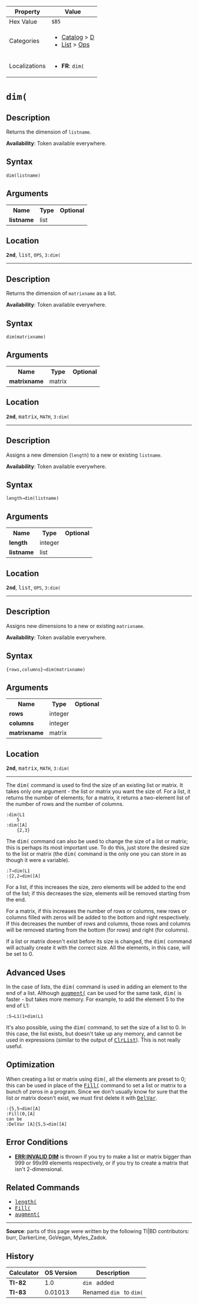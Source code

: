 | Property      | Value |
|---------------|-------|
| Hex Value     | `$B5`|
| Categories    | <ul><li>[Catalog](<../categories/Catalog.md>) > [D](<../categories/Catalog.md#D>)</li><li>[List](<../categories/List.md>) > [Ops](<../categories/List.md#Ops>)</li></ul> |
| Localizations | <ul><li><b>FR</b>: `dim(`</li></ul> |

# `dim(`

## Description
Returns the dimension of `listname`.


<b>Availability</b>: Token available everywhere.

## Syntax
`dim(listname)`

## Arguments
<table>
<tr><th>Name</th><th>Type</th><th>Optional</th></tr>

<tr><td><b>listname</b></td><td>list</td><td></td></tr>

</table>

## Location
<tt><kbd><b>2nd</b></kbd></tt>, <kbd>list</kbd>, `OPS`, `3:dim(`
<hr>

## Description
Returns the dimension of `matrixname` as a list.


<b>Availability</b>: Token available everywhere.

## Syntax
`dim(matrixname)`

## Arguments
<table>
<tr><th>Name</th><th>Type</th><th>Optional</th></tr>

<tr><td><b>matrixname</b></td><td>matrix</td><td></td></tr>

</table>

## Location
<tt><kbd><b>2nd</b></kbd></tt>, <kbd>matrix</kbd>, `MATH`, `3:dim(`
<hr>

## Description
Assigns a new dimension (`length`) to a new or existing `listname`.


<b>Availability</b>: Token available everywhere.

## Syntax
`length→dim(listname)`

## Arguments
<table>
<tr><th>Name</th><th>Type</th><th>Optional</th></tr>

<tr><td><b>length</b></td><td>integer</td><td></td></tr>

<tr><td><b>listname</b></td><td>list</td><td></td></tr>

</table>

## Location
<tt><kbd><b>2nd</b></kbd></tt>, <kbd>list</kbd>, `OPS`, `3:dim(`
<hr>

## Description
Assigns new dimensions to a new or existing `matrixname`.


<b>Availability</b>: Token available everywhere.

## Syntax
`{rows,columns}→dim(matrixname)`

## Arguments
<table>
<tr><th>Name</th><th>Type</th><th>Optional</th></tr>

<tr><td><b>rows</b></td><td>integer</td><td></td></tr>

<tr><td><b>columns</b></td><td>integer</td><td></td></tr>

<tr><td><b>matrixname</b></td><td>matrix</td><td></td></tr>

</table>

## Location
<tt><kbd><b>2nd</b></kbd></tt>, <kbd>matrix</kbd>, `MATH`, `3:dim(`
<hr>

The <tt>dim(</tt> command is used to find the size of an existing list or matrix. It takes only one argument - the list or matrix you want the size of. For a list, it returns the number of elements; for a matrix, it returns a two-element list of the number of rows and the number of columns.

```ti-basic
:dim(L1
    5
:dim([A]
    {2,3}
```

The <tt>dim(</tt> command can also be used to change the size of a list or matrix; this is perhaps its most important use. To do this, just store the desired size to the list or matrix (the <tt>dim(</tt> command is the only one you can store in as though it were a variable).

```ti-basic
:7→dim(L1
:{2,2→dim([A]
```

For a list, if this increases the size, zero elements will be added to the end of the list; if this decreases the size, elements will be removed starting from the end.

For a matrix, if this increases the number of rows or columns, new rows or columns filled with zeros will be added to the bottom and right respectively. If this decreases the number of rows and columns, those rows and columns will be removed starting from the bottom (for rows) and right (for columns).

If a list or matrix doesn't exist before its size is changed, the <tt>dim(</tt> command will actually create it with the correct size. All the elements, in this case, will be set to 0.

## Advanced Uses

In the case of lists, the <tt>dim(</tt> command is used in adding an element to the end of a list. Although <tt><a href="augment(.md">augment(</a></tt> can be used for the same task, <tt>dim(</tt> is faster - but takes more memory. For example, to add the element 5 to the end of L1:

```ti-basic
:5→L1(1+dim(L1
```

It's also possible, using the <tt>dim(</tt> command, to set the size of a list to 0. In this case, the list exists, but doesn't take up any memory, and cannot be used in expressions (similar to the output of <tt><a href="ClrList.md">ClrList</a></tt>). This is not really useful.

## Optimization

When creating a list or matrix using <tt>dim(</tt>, all the elements are preset to 0; this can be used in place of the <tt><a href="Fill(.md">Fill(</a></tt> command to set a list or matrix to a bunch of zeros in a program. Since we don't usually know for sure that the list or matrix doesn't exist, we must first delete it with <tt><a href="DelVar.md">DelVar</a></tt>.

```ti-basic
:{5,5→dim([A]
:Fill(0,[A]
can be
:DelVar [A]{5,5→dim([A]
```

## Error Conditions

*   **[ERR:INVALID DIM](errors#invaliddim)** is thrown if you try to make a list or matrix bigger than 999 or 99x99 elements respectively, or if you try to create a matrix that isn't 2-dimensional.

## Related Commands

*   <tt><a href="length(.md">length(</a></tt>
*   <tt><a href="Fill(.md">Fill(</a></tt>
*   <tt><a href="augment(.md">augment(</a></tt>

* * *

**Source**: parts of this page were written by the following TI|BD contributors: burr, DarkerLine, GoVegan, Myles_Zadok.

## History
| Calculator | OS Version | Description |
|------------|------------|-------------|
| <b>TI-82</b> | 1.0 | `dim ` added |
| <b>TI-83</b> | 0.01013 | Renamed `dim ` to `dim(`


